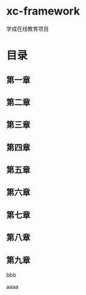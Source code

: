 # xc-framework
学成在线教育项目

# 目录

## 第一章

## 第二章

## 第三章

## 第四章

## 第五章

## 第六章

## 第七章

## 第八章

## 第九章

bbb

aaaa